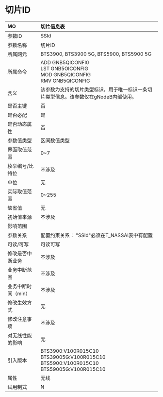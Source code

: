 # 切片ID<table><thread><tr><th align = "left">MO</th><th align = "left"><a href = "index.html#切片ID-3">切片信息表</a></td></tr></thread><tbody><tr><td>参数ID</td><td>SSId</td></tr><tr><td>参数名称</td><td>切片ID</td></tr><tr><td>所属网元</td><td>BTS3900, BTS3900 5G, BTS5900, BTS5900 5G</td></tr><tr><td>所属命令</td><td>ADD GNB5QICONFIG<br>LST GNB5OICONFIG<br>MOD GNB5QICONFIG<br>RMV GNB5QICONFIG</td></tr><tr><td>含义</td><td>该参数为支持的切片类型标识，用于唯一标识一条切片类型信息。该参数仅在gNodeB内部使用。</td></tr><tr><td>是否主键</td><td>否</td></tr><tr><td>是否必配</td><td>是</td></tr><tr><td>是否动态属性</td><td>否</td></tr><tr><td>参数值类型</td><td>区间数值类型</td></tr><tr><td>界面取值范围</td><td>0~7</td></tr><tr><td>枚举编号/比特位</td><td>不涉及</td></tr><tr><td>单位</td><td>无</td></tr><tr><td>实际取值范围</td><td>0~255</td></tr><tr><td>缺省值</td><td>无</td></tr><tr><td>初始值来源</td><td>不涉及</td></tr><tr><td>影响范围</td><td></td></tr><tr><td>参数关系</td><td>配置约束关系：
"SSId"必须在T_NASSAI表中有配置</td></tr><tr><td>可读/可写</td><td>可读可写</td></tr><tr><td>修改是否中断业务</td><td>不涉及</td></tr><tr><td>业务中断范围</td><td>不涉及</td></tr><tr><td>业务中断时间（min）</td><td>不涉及</td></tr><tr><td>修改生效方式</td><td>无</td></tr><tr><td>修改注意事项</td><td>不涉及</td></tr><tr><td>对无线性能的影响</td><td>无</td></tr><tr><td>引入版本</td><td>BTS3900:V100R015C10<br>BTS39005G:V100R015C10<br>BTS5900:V100R015C10<br>BTS59005G:V100R015C10</td></tr><tr><td>属性</td><td>无线</td></tr><tr><td>试用制式</td><td>N</td></tr></tbody></table>